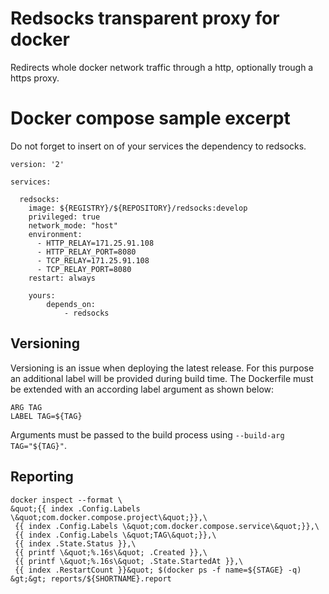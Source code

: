 # Redsocks transparent proxy for docker
Redirects whole docker network traffic through a http, optionally trough a https proxy. 

# Docker compose sample excerpt
Do not forget to insert on of your services the dependency to redsocks. 
```
version: '2'

services:

  redsocks:
    image: ${REGISTRY}/${REPOSITORY}/redsocks:develop
    privileged: true
    network_mode: "host"
    environment:
      - HTTP_RELAY=171.25.91.108
      - HTTP_RELAY_PORT=8080
      - TCP_RELAY=171.25.91.108
      - TCP_RELAY_PORT=8080
    restart: always

    yours:
        depends_on:
            - redsocks
```

## Versioning
Versioning is an issue when deploying the latest release. For this purpose an additional label will be provided during build time. 
The Dockerfile must be extended with an according label argument as shown below:
```
ARG TAG
LABEL TAG=${TAG}
```
Arguments must be passed to the build process using `--build-arg TAG="${TAG}"`.

## Reporting
```
docker inspect --format \
&quot;{{ index .Config.Labels \&quot;com.docker.compose.project\&quot;}},\
 {{ index .Config.Labels \&quot;com.docker.compose.service\&quot;}},\
 {{ index .Config.Labels \&quot;TAG\&quot;}},\
 {{ index .State.Status }},\
 {{ printf \&quot;%.16s\&quot; .Created }},\
 {{ printf \&quot;%.16s\&quot; .State.StartedAt }},\
 {{ index .RestartCount }}&quot; $(docker ps -f name=${STAGE} -q) &gt;&gt; reports/${SHORTNAME}.report
```

